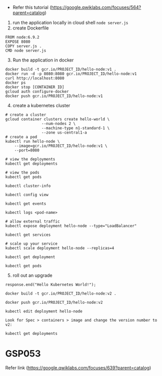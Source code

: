 - Refer this tutorial (https://google.qwiklabs.com/focuses/564?parent=catalog)
1. run the application locally in cloud shell
`node server.js`
2. create Dockerfile
```
FROM node:6.9.2
EXPOSE 8080
COPY server.js .
CMD node server.js
```
3. Run the application in docker
```
docker build -t gcr.io/PROJECT_ID/hello-node:v1 .
docker run -d -p 8080:8080 gcr.io/PROJECT_ID/hello-node:v1
curl http://localhost:8080
docker ps
docker stop [CONTAINER ID]
gcloud auth configure-docker
docker push gcr.io/PROJECT_ID/hello-node:v1
```
4. create a kubernetes cluster
```
# create a cluster
gcloud container clusters create hello-world \
                --num-nodes 2 \
                --machine-type n1-standard-1 \
                --zone us-central1-a
# create a pod
kubectl run hello-node \
    --image=gcr.io/PROJECT_ID/hello-node:v1 \
    --port=8080

# view the deployments
kubectl get deployments

# view the pods
kubectl get pods

kubectl cluster-info

kubectl config view

kubectl get events

kubectl logs <pod-name>

# allow external traffic
kubectl expose deployment hello-node --type="LoadBalancer"

kubectl get services

# scale up your service
kubectl scale deployment hello-node --replicas=4

kubectl get deployment

kubectl get pods
```

5. roll out an upgrade
```
response.end("Hello Kubernetes World!");

docker build -t gcr.io/PROJECT_ID/hello-node:v2 .

docker push gcr.io/PROJECT_ID/hello-node:v2

kubectl edit deployment hello-node

Look for Spec > containers > image and change the version number to v2:

kubectl get deployments

```
# GSP053
Refer link (https://google.qwiklabs.com/focuses/639?parent=catalog)





